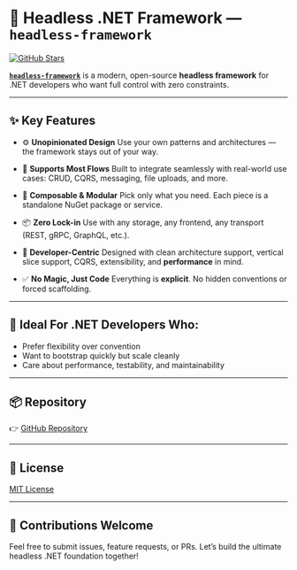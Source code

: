 # 🔧 Headless .NET Framework — `headless-framework`

[![GitHub Stars](https://img.shields.io/github/stars/xshaheen/headless-framework?style=social)](https://github.com/xshaheen/headless-framework)

**[`headless-framework`](https://github.com/xshaheen/headless-framework)** is a modern, open-source **headless framework** for .NET developers who want full control with zero constraints.

---

## ✨ Key Features

-   ⚙️ **Unopinionated Design**
    Use your own patterns and architectures — the framework stays out of your way.

-   🔄 **Supports Most Flows**
    Built to integrate seamlessly with real-world use cases: CRUD, CQRS, messaging, file uploads, and more.

-   🧱 **Composable & Modular**
    Pick only what you need. Each piece is a standalone NuGet package or service.

-   📦 **Zero Lock-in**
    Use with any storage, any frontend, any transport (REST, gRPC, GraphQL, etc.).

-   🧠 **Developer-Centric**
    Designed with clean architecture support, vertical slice support, CQRS, extensibility, and **performance** in mind.

-   ✅ **No Magic, Just Code**
    Everything is **explicit**. No hidden conventions or forced scaffolding.

---

## 🚀 Ideal For .NET Developers Who:

-   Prefer flexibility over convention
-   Want to bootstrap quickly but scale cleanly
-   Care about performance, testability, and maintainability

---

## 📦 Repository

👉 [GitHub Repository](https://github.com/xshaheen/headless-framework)

---

## 📄 License

[MIT License](https://github.com/xshaheen/headless-framework/blob/main/LICENSE)

---

## 🙌 Contributions Welcome

Feel free to submit issues, feature requests, or PRs. Let’s build the ultimate headless .NET foundation together!
